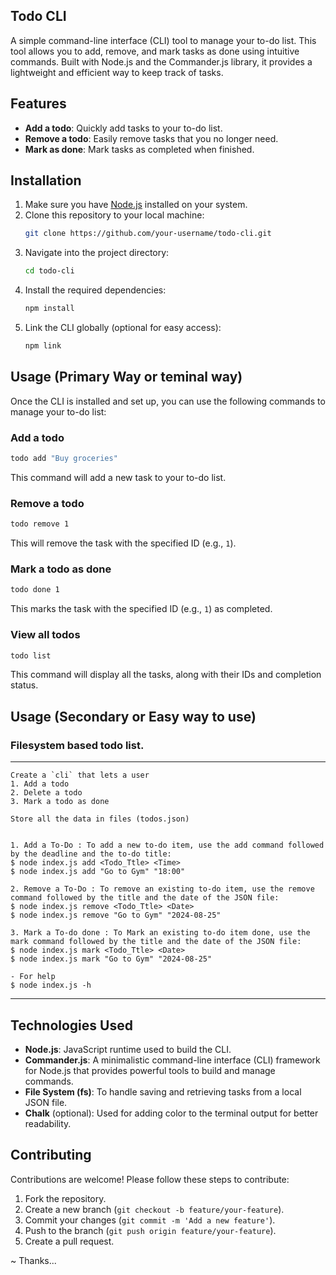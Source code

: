 
## Todo CLI

A simple command-line interface (CLI) tool to manage your to-do list. This tool allows you to add, remove, and mark tasks as done using intuitive commands. Built with Node.js and the Commander.js library, it provides a lightweight and efficient way to keep track of tasks.

## Features

- **Add a todo**: Quickly add tasks to your to-do list.
- **Remove a todo**: Easily remove tasks that you no longer need.
- **Mark as done**: Mark tasks as completed when finished.

## Installation

1. Make sure you have [Node.js](https://nodejs.org/) installed on your system.
2. Clone this repository to your local machine:
   ```bash
   git clone https://github.com/your-username/todo-cli.git
   ```
3. Navigate into the project directory:
   ```bash
   cd todo-cli
   ```
4. Install the required dependencies:
   ```bash
   npm install
   ```
5. Link the CLI globally (optional for easy access):
   ```bash
   npm link
   ```

## Usage (Primary Way or teminal way)

Once the CLI is installed and set up, you can use the following commands to manage your to-do list:

### Add a todo
```bash
todo add "Buy groceries"
```
This command will add a new task to your to-do list.

### Remove a todo
```bash
todo remove 1
```
This will remove the task with the specified ID (e.g., `1`).

### Mark a todo as done
```bash
todo done 1
```
This marks the task with the specified ID (e.g., `1`) as completed.

### View all todos
```bash
todo list
```
This command will display all the tasks, along with their IDs and completion status.

## Usage (Secondary or Easy way to use)
   ### Filesystem based todo list.

   ___
    Create a `cli` that lets a user
    1. Add a todo
    2. Delete a todo
    3. Mark a todo as done

    Store all the data in files (todos.json)


    1. Add a To-Do : To add a new to-do item, use the add command followed by the deadline and the to-do title:
    $ node index.js add <Todo_Ttle> <Time>
    $ node index.js add "Go to Gym" "18:00"

    2. Remove a To-Do : To remove an existing to-do item, use the remove command followed by the title and the date of the JSON file:
    $ node index.js remove <Todo_Ttle> <Date>
    $ node index.js remove "Go to Gym" "2024-08-25"

    3. Mark a To-do done : To Mark an existing to-do item done, use the mark command followed by the title and the date of the JSON file:
    $ node index.js mark <Todo_Ttle> <Date>
    $ node index.js mark "Go to Gym" "2024-08-25"

    - For help
    $ node index.js -h
 
   ____
   
## Technologies Used

- **Node.js**: JavaScript runtime used to build the CLI.
- **Commander.js**: A minimalistic command-line interface (CLI) framework for Node.js that provides powerful tools to build and manage commands.
- **File System (fs)**: To handle saving and retrieving tasks from a local JSON file.
- **Chalk** (optional): Used for adding color to the terminal output for better readability.

## Contributing

Contributions are welcome! Please follow these steps to contribute:

1. Fork the repository.
2. Create a new branch (`git checkout -b feature/your-feature`).
3. Commit your changes (`git commit -m 'Add a new feature'`).
4. Push to the branch (`git push origin feature/your-feature`).
5. Create a pull request.

~ Thanks...
